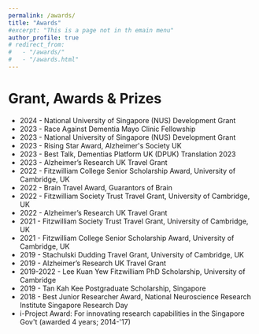 ```yaml
---
permalink: /awards/
title: "Awards"
#excerpt: "This is a page not in th emain menu"
author_profile: true
# redirect_from: 
#   - "/awards/"
#   - "/awards.html"
---
```


Grant, Awards & Prizes
======
* 2024 - National University of Singapore (NUS) Development Grant
* 2023 - Race Against Dementia Mayo Clinic Fellowship
* 2023 - National University of Singapore (NUS) Development Grant
* 2023 - Rising Star Award, Alzheimer's Society UK
* 2023 - Best Talk, Dementias Platform UK (DPUK) Translation 2023
* 2023 - Alzheimer’s Research UK Travel Grant
* 2022 - Fitzwilliam College Senior Scholarship Award, University of Cambridge, UK
* 2022 - Brain Travel Award, Guarantors of Brain
* 2022 - Fitzwilliam Society Trust Travel Grant, University of Cambridge, UK
* 2022 - Alzheimer’s Research UK Travel Grant 
* 2021 - Fitzwilliam Society Trust Travel Grant, University of Cambridge, UK
* 2021 - Fitzwilliam College Senior Scholarship Award, University of Cambridge, UK  
* 2019 - Stachulski Dudding Travel Grant, University of Cambridge, UK
* 2019 - Alzheimer’s Research UK Travel Grant 	
* 2019-2022 - Lee Kuan Yew Fitzwilliam PhD Scholarship, University of Cambridge 
* 2019 - Tan Kah Kee Postgraduate Scholarship, Singapore
* 2018 - Best Junior Researcher Award, National Neuroscience Research Institute Singapore Research Day
* i-Project Award: For innovating research capabilities in the Singapore Gov't (awarded 4 years; 2014-'17)   


